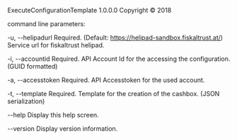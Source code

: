 ExecuteConfigurationTemplate 1.0.0.0
Copyright ©  2018

command line parameters:

  -u, --helipadurl     Required. (Default: https://helipad-sandbox.fiskaltrust.at/) Service url for fiskaltrust helipad.

  -i, --accountid      Required. API Account Id for the accessing the configuration. (GUID formatted)

  -a, --accesstoken    Required. API Accesstoken for the used account.

  -t, --template       Required. Template for the creation of the cashbox. (JSON serialization)

  --help               Display this help screen.

  --version            Display version information.
  
